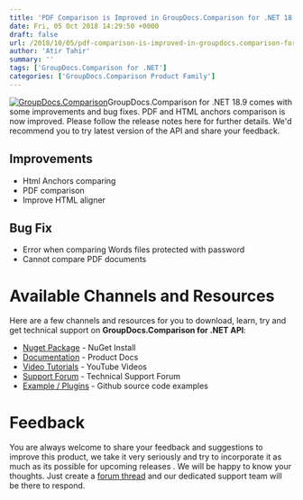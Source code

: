 ```yaml
---
title: 'PDF Comparison is Improved in GroupDocs.Comparison for .NET 18.9'
date: Fri, 05 Oct 2018 14:29:50 +0000
draft: false
url: /2018/10/05/pdf-comparison-is-improved-in-groupdocs.comparison-for-.net-18.9/
author: 'Atir Tahir'
summary: ''
tags: ['GroupDocs.Comparison for .NET']
categories: ['GroupDocs.Comparison Product Family']
---
```


[![GroupDocs.Comparison](https://blog.groupdocs.com/wp-content/uploads/sites/4/2016/11/groupdocs-comparison-net.png)](https://www.groupdocs.com/products/comparison/net)GroupDocs.Comparison for .NET 18.9 comes with some improvements and bug fixes. PDF and HTML anchors comparison is now improved. Please follow the release notes here for further details. We'd recommend you to try latest version of the API and share your feedback.

## Improvements

*   Html Anchors comparing
*   PDF comparison
*   Improve HTML aligner

## Bug Fix

*   Error when comparing Words files protected with password
*   Cannot compare PDF documents

# Available Channels and Resources

Here are a few channels and resources for you to download, learn, try and get technical support on **GroupDocs.Comparison for .NET API**:

*   [Nuget Package](https://www.nuget.org/packages/GroupDocs.Comparison/ "GroupDocs.Comparison for .NET NuGet") - NuGet Install
*   [Documentation](https://docs.groupdocs.com/display/comparisonnet/Home "Product Documentation") - Product Docs
*   [Video Tutorials](https://www.youtube.com/playlist?list=PL25CTxMCj5vOrXYlrJ-bgzi_b3GVS4juO "GroupDocs.Comparison for .NET Videos") - YouTube Videos
*   [Support Forum](https://forum.groupdocs.com/c/comparison "GroupDocs.Comparison for .NET Forum") - Technical Support Forum
*   [Example / Plugins](https://github.com/groupdocs-comparison/GroupDocs.Comparison-for-.NET "GroupDocs.Comparison for .NET Github") - Github source code examples

# Feedback

You are always welcome to share your feedback and suggestions to improve this product, we take it very seriously and try to incorporate it as much as its possible for upcoming releases . We will be happy to know your thoughts. Just create a [forum thread](https://forum.groupdocs.com/c/comparison) and our dedicated support team will be there to respond.





